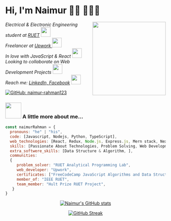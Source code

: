 
# Hi, I'm Naimur 👋🏻 👨🏻‍💻 


<img align='right' src="https://media.giphy.com/media/lq4OYg1yffhDdrnL39/giphy.gif" width="230">
<p><em>Electrical & Electronic Engineering student at <a href="https://www.ruet.ac.bd/">RUET</a> <img src="https://media.giphy.com/media/fYSnHlufseco8Fh93Z/giphy.gif" width="30">
 </br>Freelancer at <a href="https://www.upwork.com/freelancers/~014464092b32fc9b0d"> Upwork </a><img src="https://media.giphy.com/media/WUlplcMpOCEmTGBtBW/giphy.gif" width="30"></br>In love with JavaScript & React <img src="https://media.giphy.com/media/WUlplcMpOCEmTGBtBW/giphy.gif" width="30">  </br> Looking to collaborate on Web Development Projects <img src="https://media.giphy.com/media/WUlplcMpOCEmTGBtBW/giphy.gif" width="30"> </br>Reach me: <a href="https://www.linkedin.com/in/naimur-rahman-0a2451228/"> LinkedIn, </a> <a href="https://www.facebook.com/naimurrahman007">Facebook</a> <img src="https://media.giphy.com/media/fYSnHlufseco8Fh93Z/giphy.gif" width="30">
</em></p>

[![GitHub: naimur-rahman123](https://img.shields.io/github/followers/naimur-rahman123?label=follow&style=social)](https://github.com/naimur-rahman123)


### <img src="https://media.giphy.com/media/VgCDAzcKvsR6OM0uWg/giphy.gif" width="50"> A little more about me...  
```javascript
const naimurRahman = {
  pronouns: "he" | "his",
  code: [Javascript, Nodejs, Python, TypeScript],
  web_technologies: [React, Redux, Node.js, Express.js, Mern stack, Next.js, Git, Github, SSH],
  skills: [Passionate About Technologies, Problem Solving, Web Development, Frontend Development, API Development, Unit Testing, MERN Stack, Performance & Security],
  extra_softwere_skills: [Data Structure & Algorithm, ],
  communities: 
  {
     problem_solver: "RUET Analytical Programming Lab",
     web_developer: "Upwork",
     certificates: ["FreeCodeCamp JavaScript Algorithms and Data Structures", "FreeCodeCamp Coding Interview Prep", "HackerRank JavaScript Advanced"]
     member_of: "IEEE RUET",
     team_member: "Hult Prize RUET Project",
   }
}
```
<div align="center">
 
[![Naimur's GitHub stats](https://github-readme-stats.vercel.app/api?username=naimur-rahman123&theme=radical&show_icons=true)](https://github.com/anuraghazra/github-readme-stats)

[![GitHub Streak](https://github-readme-streak-stats.herokuapp.com/?user=naimur-rahman123&theme=radical)](https://git.io/streak-stats)
</div>
